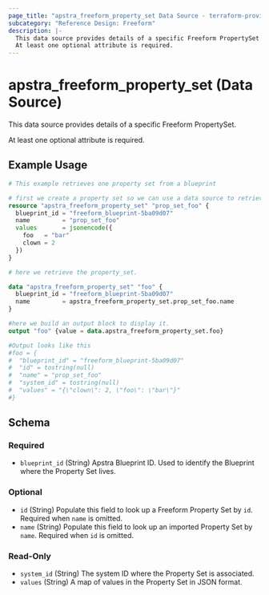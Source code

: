 ```yaml
---
page_title: "apstra_freeform_property_set Data Source - terraform-provider-apstra"
subcategory: "Reference Design: Freeform"
description: |-
  This data source provides details of a specific Freeform PropertySet.
  At least one optional attribute is required.
---
```


# apstra_freeform_property_set (Data Source)

This data source provides details of a specific Freeform PropertySet.

At least one optional attribute is required.


## Example Usage

```terraform
# This example retrieves one property set from a blueprint

# first we create a property set so we can use a data source to retrieve it.
resource "apstra_freeform_property_set" "prop_set_foo" {
  blueprint_id = "freeform_blueprint-5ba09d07"
  name         = "prop_set_foo"
  values       = jsonencode({
    foo   = "bar"
    clown = 2
  })
}

# here we retrieve the property_set.

data "apstra_freeform_property_set" "foo" {
  blueprint_id = "freeform_blueprint-5ba09d07"
  name         = apstra_freeform_property_set.prop_set_foo.name
}

#here we build an output block to display it.
output "foo" {value = data.apstra_freeform_property_set.foo}

#Output looks like this
#foo = {
#  "blueprint_id" = "freeform_blueprint-5ba09d07"
#  "id" = tostring(null)
#  "name" = "prop_set_foo"
#  "system_id" = tostring(null)
#  "values" = "{\"clown\": 2, \"foo\": \"bar\"}"
#}
```

<!-- schema generated by tfplugindocs -->
## Schema

### Required

- `blueprint_id` (String) Apstra Blueprint ID. Used to identify the Blueprint where the Property Set lives.

### Optional

- `id` (String) Populate this field to look up a Freeform Property Set by `id`. Required when `name` is omitted.
- `name` (String) Populate this field to look up an imported Property Set by `name`. Required when `id` is omitted.

### Read-Only

- `system_id` (String) The system ID where the Property Set is associated.
- `values` (String) A map of values in the Property Set in JSON format.
